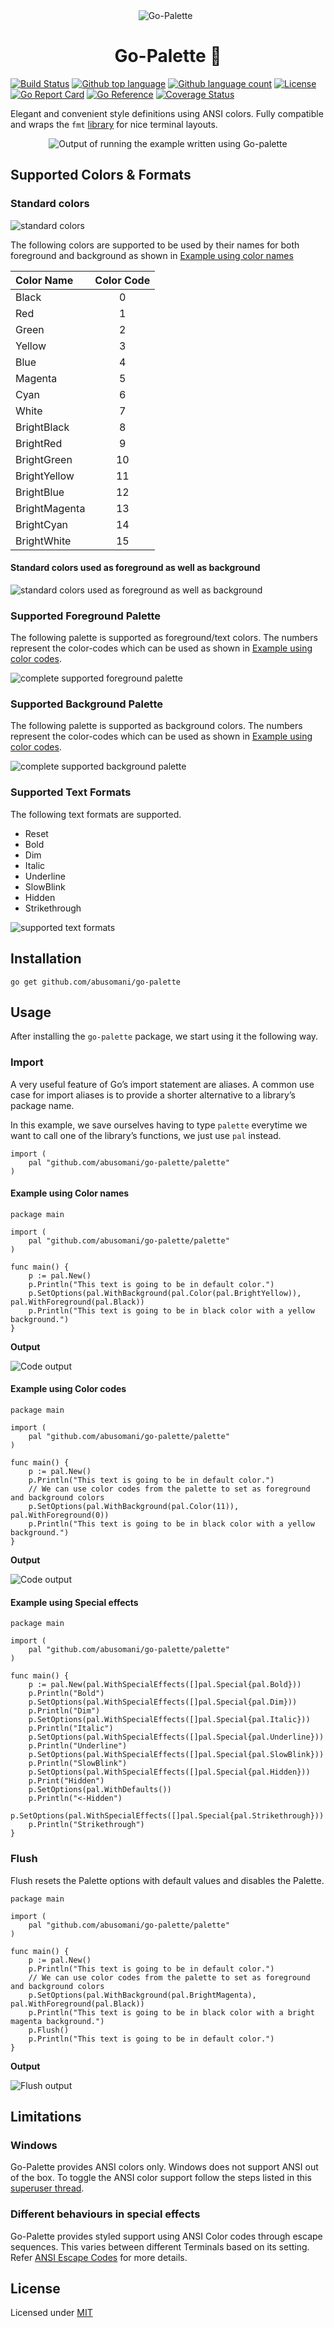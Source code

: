 <div align="center" id="top"> 
  <img src="https://res.cloudinary.com/dahkenlmo/image/upload/v1678038121/gopher_jftcse.png" alt="Go-Palette" />
  &#xa0;
</div>

<h1 align="center">Go-Palette 🎨</h1>


[![Build Status](https://github.com/abusomani/go-palette/workflows/build/badge.svg)](https://github.com/abusomani/go-palette/actions)
[![Github top language](https://img.shields.io/github/languages/top/abusomani/go-palette)](https://img.shields.io/github/languages/top/abusomani/go-palette)
[![Github language count](https://img.shields.io/github/languages/count/abusomani/go-palette)](https://img.shields.io/github/languages/count/abusomani/go-palette)
[![License](https://img.shields.io/badge/license-MIT-blue)](https://github.com/abusomani/go-palette/blob/main/LICENSE)
[![Go Report Card](https://goreportcard.com/badge/github.com/abusomani/go-palette)](https://goreportcard.com/report/github.com/abusomani/go-palette)
[![Go Reference](https://pkg.go.dev/badge/github.com/abusomani/go-palette.svg)](https://pkg.go.dev/github.com/abusomani/go-palette)
[![Coverage Status](https://coveralls.io/repos/github/abusomani/go-palette/badge.svg?branch=main)](https://coveralls.io/github/abusomani/go-palette?branch=main)

Elegant and convenient style definitions using ANSI colors. 
Fully compatible and wraps the `fmt` [library](https://pkg.go.dev/fmt) for nice terminal layouts. 


<div align="center" id="top"> 
  <img src="https://res.cloudinary.com/dahkenlmo/image/upload/v1678038121/go-palette-example_q5w01k.png" alt="Output of running the example written using Go-palette" />
</div>

## Supported Colors & Formats

### Standard colors

![standard colors](https://res.cloudinary.com/dahkenlmo/image/upload/v1678038120/standard-colors_kbxyyi.png)

The following colors are supported to be used by their names for both foreground and background as shown in [Example using color names](#example-using-color-names)

| Color Name    | Color Code  |
| :---          |    :----:  |
| Black         |   0   |
| Red           |   1   |
| Green         |   2   |
| Yellow        |   3   |
| Blue          |   4   |
| Magenta       |   5   |
| Cyan          |   6   |
| White         |   7   |
| BrightBlack   |   8   |
| BrightRed     |   9   |
| BrightGreen   |   10  |
| BrightYellow  |   11  |
| BrightBlue    |   12  |
| BrightMagenta |   13  |
| BrightCyan    |   14  |
| BrightWhite   |   15  |

#### Standard colors used as foreground as well as background
![standard colors used as foreground as well as background](https://res.cloudinary.com/dahkenlmo/image/upload/v1678038120/standard-colors-fg-bg_vxr67y.png)


### Supported Foreground Palette
The following palette is supported as foreground/text colors. The numbers represent the color-codes which can be used as shown in [Example using color codes](#example-using-color-codes).

![complete supported foreground palette](https://res.cloudinary.com/dahkenlmo/image/upload/v1678038121/foreground-palette_klb2o4.png)

### Supported Background Palette

The following palette is supported as background colors. The numbers represent the color-codes which can be used as shown in [Example using color codes](#example-using-color-codes).

![complete supported background palette](https://res.cloudinary.com/dahkenlmo/image/upload/v1678038122/background-palette_neiykd.png)

### Supported Text Formats

The following text formats are supported.
- Reset
- Bold
- Dim
- Italic
- Underline
- SlowBlink
- Hidden
- Strikethrough

![supported text formats](https://res.cloudinary.com/dahkenlmo/image/upload/v1678038120/special-effects_bwuurg.gif)


## Installation

```
go get github.com/abusomani/go-palette
```



## Usage

After installing the `go-palette` package, we start using it the following way.

### Import

A very useful feature of Go’s import statement are aliases. A common use case for import aliases is to provide a shorter alternative to a library’s package name.

In this example, we save ourselves having to type `palette` everytime we want to call one of the library’s functions, we just use `pal` instead.

```
import (
    pal "github.com/abusomani/go-palette/palette"
)
```

#### Example using Color names

```
package main

import (
	pal "github.com/abusomani/go-palette/palette"
)

func main() {
	p := pal.New()
	p.Println("This text is going to be in default color.")
	p.SetOptions(pal.WithBackground(pal.Color(pal.BrightYellow)), pal.WithForeground(pal.Black))
	p.Println("This text is going to be in black color with a yellow background.")
}

```
**Output**

![Code output](https://res.cloudinary.com/dahkenlmo/image/upload/v1678038119/code-output_lup9j1.png)


#### Example using Color codes

```
package main

import (
	pal "github.com/abusomani/go-palette/palette"
)

func main() {
	p := pal.New()
	p.Println("This text is going to be in default color.")
	// We can use color codes from the palette to set as foreground and background colors
	p.SetOptions(pal.WithBackground(pal.Color(11)), pal.WithForeground(0))
	p.Println("This text is going to be in black color with a yellow background.")
}

```

**Output**

![Code output](https://res.cloudinary.com/dahkenlmo/image/upload/v1678038119/code-output_lup9j1.png)


#### Example using Special effects

```
package main

import (
	pal "github.com/abusomani/go-palette/palette"
)

func main() {
	p := pal.New(pal.WithSpecialEffects([]pal.Special{pal.Bold}))
	p.Println("Bold")
	p.SetOptions(pal.WithSpecialEffects([]pal.Special{pal.Dim}))
	p.Println("Dim")
	p.SetOptions(pal.WithSpecialEffects([]pal.Special{pal.Italic}))
	p.Println("Italic")
	p.SetOptions(pal.WithSpecialEffects([]pal.Special{pal.Underline}))
	p.Println("Underline")
	p.SetOptions(pal.WithSpecialEffects([]pal.Special{pal.SlowBlink}))
	p.Println("SlowBlink")
	p.SetOptions(pal.WithSpecialEffects([]pal.Special{pal.Hidden}))
	p.Print("Hidden")
	p.SetOptions(pal.WithDefaults())
	p.Println("<-Hidden")
	p.SetOptions(pal.WithSpecialEffects([]pal.Special{pal.Strikethrough}))
	p.Println("Strikethrough")
}

```

### Flush

Flush resets the Palette options with default values and disables the Palette.

```
package main

import (
	pal "github.com/abusomani/go-palette/palette"
)

func main() {
	p := pal.New()
	p.Println("This text is going to be in default color.")
	// We can use color codes from the palette to set as foreground and background colors
	p.SetOptions(pal.WithBackground(pal.BrightMagenta), pal.WithForeground(pal.Black))
	p.Println("This text is going to be in black color with a bright magenta background.")
	p.Flush()
	p.Println("This text is going to be in default color.")
}

```
**Output**

![Flush output](https://res.cloudinary.com/dahkenlmo/image/upload/v1678038120/flush-code-output_ejrzoh.png)

## Limitations

### Windows
Go-Palette provides ANSI colors only. Windows does not support ANSI out of the box. To toggle the ANSI color support follow the steps listed in this [superuser thread](https://superuser.com/questions/413073/windows-console-with-ansi-colors-handling).

### Different behaviours in special effects
Go-Palette provides styled support using ANSI Color codes through escape sequences. This varies between different Terminals based on its setting. Refer [ANSI Escape Codes](https://en.wikipedia.org/wiki/ANSI_escape_code) for more details.


## License
Licensed under [MIT](./LICENSE)